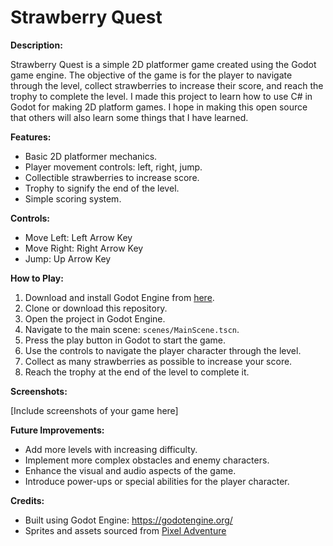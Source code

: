 
# Strawberry Quest

**Description:**

Strawberry Quest is a simple 2D platformer game created using the Godot game engine. The objective of the game is for the player to navigate through the level, collect strawberries to increase their score, and reach the trophy to complete the level.
I made this project to learn how to use C# in Godot for making 2D platform games. I hope in making this open source that others will also learn some things that I have learned.

**Features:**

- Basic 2D platformer mechanics.
- Player movement controls: left, right, jump.
- Collectible strawberries to increase score.
- Trophy to signify the end of the level.
- Simple scoring system.

**Controls:**

- Move Left: Left Arrow Key
- Move Right: Right Arrow Key
- Jump: Up Arrow Key

**How to Play:**

1. Download and install Godot Engine from [here](https://godotengine.org/download).
2. Clone or download this repository.
3. Open the project in Godot Engine.
4. Navigate to the main scene: `scenes/MainScene.tscn`.
5. Press the play button in Godot to start the game.
6. Use the controls to navigate the player character through the level.
7. Collect as many strawberries as possible to increase your score.
8. Reach the trophy at the end of the level to complete it.

**Screenshots:**

[Include screenshots of your game here]

**Future Improvements:**

- Add more levels with increasing difficulty.
- Implement more complex obstacles and enemy characters.
- Enhance the visual and audio aspects of the game.
- Introduce power-ups or special abilities for the player character.

**Credits:**

- Built using Godot Engine: https://godotengine.org/
- Sprites and assets sourced from [Pixel Adventure](https://pixelfrog-assets.itch.io/pixel-adventure-1)

